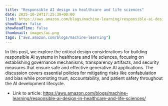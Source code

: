 ```yaml
---
title: "Responsible AI design in healthcare and life sciences"
date: 2025-10-24T17:25:39+00:00
link: https://aws.amazon.com/blogs/machine-learning/responsible-ai-design-in-healthcare-and-life-sciences/
showShare: false
showReadTime: false
thumbnail: images/ai.png
tags: ["aws.amazon.com/blogs/machine-learning"]
---
```

In this post, we explore the critical design considerations for building responsible AI systems in healthcare and life sciences, focusing on establishing governance mechanisms, transparency artifacts, and security measures that ensure safe and effective generative AI applications. The discussion covers essential policies for mitigating risks like confabulation and bias while promoting trust, accountability, and patient safety throughout the AI development lifecycle.

- Link to article: https://aws.amazon.com/blogs/machine-learning/responsible-ai-design-in-healthcare-and-life-sciences/